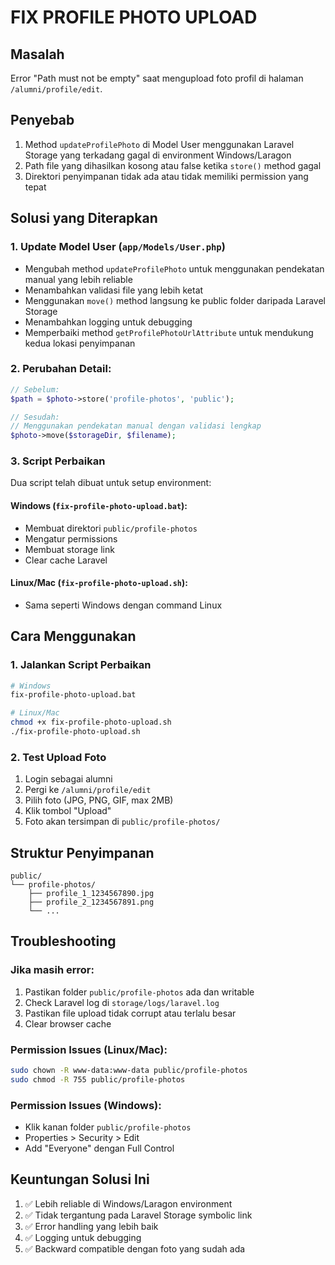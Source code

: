 # FIX PROFILE PHOTO UPLOAD

## Masalah
Error "Path must not be empty" saat mengupload foto profil di halaman `/alumni/profile/edit`.

## Penyebab
1. Method `updateProfilePhoto` di Model User menggunakan Laravel Storage yang terkadang gagal di environment Windows/Laragon
2. Path file yang dihasilkan kosong atau false ketika `store()` method gagal
3. Direktori penyimpanan tidak ada atau tidak memiliki permission yang tepat

## Solusi yang Diterapkan

### 1. Update Model User (`app/Models/User.php`)
- Mengubah method `updateProfilePhoto` untuk menggunakan pendekatan manual yang lebih reliable
- Menambahkan validasi file yang lebih ketat
- Menggunakan `move()` method langsung ke public folder daripada Laravel Storage
- Menambahkan logging untuk debugging
- Memperbaiki method `getProfilePhotoUrlAttribute` untuk mendukung kedua lokasi penyimpanan

### 2. Perubahan Detail:
```php
// Sebelum:
$path = $photo->store('profile-photos', 'public');

// Sesudah:
// Menggunakan pendekatan manual dengan validasi lengkap
$photo->move($storageDir, $filename);
```

### 3. Script Perbaikan
Dua script telah dibuat untuk setup environment:

#### Windows (`fix-profile-photo-upload.bat`):
- Membuat direktori `public/profile-photos`
- Mengatur permissions
- Membuat storage link
- Clear cache Laravel

#### Linux/Mac (`fix-profile-photo-upload.sh`):
- Sama seperti Windows dengan command Linux

## Cara Menggunakan

### 1. Jalankan Script Perbaikan
```bash
# Windows
fix-profile-photo-upload.bat

# Linux/Mac
chmod +x fix-profile-photo-upload.sh
./fix-profile-photo-upload.sh
```

### 2. Test Upload Foto
1. Login sebagai alumni
2. Pergi ke `/alumni/profile/edit`
3. Pilih foto (JPG, PNG, GIF, max 2MB)
4. Klik tombol "Upload"
5. Foto akan tersimpan di `public/profile-photos/`

## Struktur Penyimpanan
```
public/
└── profile-photos/
    ├── profile_1_1234567890.jpg
    ├── profile_2_1234567891.png
    └── ...
```

## Troubleshooting

### Jika masih error:
1. Pastikan folder `public/profile-photos` ada dan writable
2. Check Laravel log di `storage/logs/laravel.log`
3. Pastikan file upload tidak corrupt atau terlalu besar
4. Clear browser cache

### Permission Issues (Linux/Mac):
```bash
sudo chown -R www-data:www-data public/profile-photos
sudo chmod -R 755 public/profile-photos
```

### Permission Issues (Windows):
- Klik kanan folder `public/profile-photos`
- Properties > Security > Edit
- Add "Everyone" dengan Full Control

## Keuntungan Solusi Ini
1. ✅ Lebih reliable di Windows/Laragon environment
2. ✅ Tidak tergantung pada Laravel Storage symbolic link
3. ✅ Error handling yang lebih baik
4. ✅ Logging untuk debugging
5. ✅ Backward compatible dengan foto yang sudah ada
